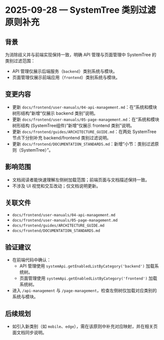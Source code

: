 # 2025-09-28 — SystemTree 类别过滤原则补充

## 背景
为消除歧义并与前端实现保持一致，明确 API 管理与页面管理中 SystemTree 的类别过滤范围：
- API 管理仅展示后端服务（`backend`）类别系统与模块。
- 页面管理仅展示前端应用（`frontend`）类别系统与模块。

## 变更内容
- 更新 `docs/frontend/user-manuals/04-api-management.md`：在“系统和模块树形结构”新增“仅展示 backend 类别”说明。
- 更新 `docs/frontend/user-manuals/05-page-management.md`：在“系统和模块树形结构 (SystemTree组件)”新增“仅展示 frontend 类别”说明。
 - 更新 `docs/frontend/guides/ARCHITECTURE_GUIDE.md`：在两处 SystemTree 节点下分别补充 backend/frontend 类别过滤说明。
- 更新 `docs/frontend/DOCUMENTATION_STANDARDS.md`：新增“小节：类别过滤原则（SystemTree）”。

## 影响范围
- 文档阅读者能快速理解左侧树加载范围；前端页面与文档描述保持一致。
- 不涉及 UI 视觉和交互改动；仅文档说明更新。

## 关联文件
- `docs/frontend/user-manuals/04-api-management.md`
- `docs/frontend/user-manuals/05-page-management.md`
- `docs/frontend/guides/ARCHITECTURE_GUIDE.md`
- `docs/frontend/DOCUMENTATION_STANDARDS.md`

## 验证建议
- 在前端代码中确认：
  - API 管理使用 `systemApi.getEnabledListByCategory('backend')` 加载系统树。
  - 页面管理使用 `systemApi.getEnabledListByCategory('frontend')` 加载系统树。
- 进入 `/api-management` 与 `/page-management`，检查左侧树仅加载对应类别的系统与模块。

## 后续规划
- 如引入新类别（如 `mobile`、`edge`），需在该原则中补充对应映射，并在相关页面文档同步说明。